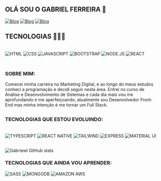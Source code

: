 
## OLÁ SOU O GABRIEL FERREIRA 👋

[![Blog](https://img.shields.io/badge/GitHub-100000?style=for-the-badge&logo=github&logoColor=white)](https://github.com/gabriewl)
[![Blog](https://img.shields.io/badge/Instagram-E4405F?style=for-the-badge&logo=instagram&logoColor=white)](https://www.instagram.com/gabriewl.f7/)
[![Blog](https://img.shields.io/badge/LinkedIn-0077B5?style=for-the-badge&logo=linkedin&logoColor=white)](https://www.linkedin.com/in/joãogabrielferreiraleite/)

## TECNOLOGIAS 👨🏻‍💻

<div style="display: inline_block">  <br/>
<img align="center" alt="HTML" src="https://img.shields.io/badge/HTML5-E34F26?style=for-the-badge&logo=html5&logoColor=white"/>
<img align="center" alt="CSS" src="https://img.shields.io/badge/CSS3-1572B6?style=for-the-badge&logo=css3&logoColor=white"/>
<img align="center" alt="JAVASCRIPT" src="https://img.shields.io/badge/JavaScript-F7DF1E?style=for-the-badge&logo=javascript&logoColor=black"/>
<img align="center" alt="BOOTSTRAP" src="https://img.shields.io/badge/Bootstrap-563D7C?style=for-the-badge&logo=bootstrap&logoColor=white"/>
<img align="center" alt="NODE.JS" src="https://img.shields.io/badge/Node.js-43853D?style=for-the-badge&logo=node.js&logoColor=white"/>
<img align="center" alt="REACT" src="https://img.shields.io/badge/React-20232A?style=for-the-badge&logo=react&logoColor=61DAFB"/>
</div> <br/>

##
### SOBRE MIM:

Comecei minha carreira no Marketing Digital, e ao longo do meus estudos conheci a programação e decidi seguir nesta área. Entrei no curso de Análise e Desenvolvimento de Sistemas e cada dia mais vou me aprofundando e me aperfeiçoando, atualmente sou Desenvolvedor Front-End mas minha intenção é me tornar um Full Stack.
##

### TECNOLOGIAS QUE ESTOU EVOLUINDO:

<div style="display: inline_block">  <br/>
<img align="center" alt="TYPESCRIPT" src="https://img.shields.io/badge/TypeScript-007ACC?style=for-the-badge&logo=typescript&logoColor=white"/>
<img align="center" alt="REACT NATIVE" src="https://img.shields.io/badge/React_Native-20232A?style=for-the-badge&logo=react&logoColor=61DAFB"/>
<img align="center" alt="TAILWIND" src="https://img.shields.io/badge/Tailwind_CSS-38B2AC?style=for-the-badge&logo=tailwind-css&logoColor=white"/>
<img align="center" alt="EXPRESS" src="https://img.shields.io/badge/Express.js-404D59?style=for-the-badge&logo=express-css&logoColor=white"/>
<img align="center" alt="MATERIAL UI" src="https://img.shields.io/badge/Material--UI-0081CB?style=for-the-badge&logo=material-ui&logoColor=white"/>

<br/>
<br/>

![Gabriewl GitHub stats](https://github-readme-stats.vercel.app/api?username=gabriewl&show_icons=true&theme=synthwave)

### TECNOLOGIAS QUE AINDA VOU APRENDER:

<img align="center" alt="SASS" src="https://img.shields.io/badge/Sass-CC6699?style=for-the-badge&logo=sass&logoColor=white">
<img align="center" alt="MONGODB" src="https://img.shields.io/badge/MongoDB-4EA94B?style=for-the-badge&logo=mongodb&logoColor=white"/>
<img align="center" alt="AMAZON AWS" src="https://img.shields.io/badge/Amazon_AWS-232F3E?style=for-the-badge&logo=amazon-aws&logoColor=white"/>
</div> <br/>
<br/>

#

